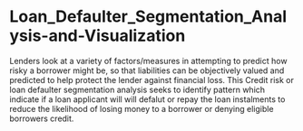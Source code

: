# Loan_Defaulter_Segmentation_Analysis-and-Visualization

Lenders look at a variety of factors/measures in attempting to predict how risky a borrower might be, so that liabilities can be objectively valued and predicted to help protect the lender against financial loss. This Credit risk or loan defaulter segmentation analysis seeks to identify pattern which indicate if a loan applicant will will defalut or repay the loan instalments to reduce the likelihood of losing money to a borrower or denying eligible borrowers credit.
